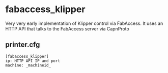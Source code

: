 # fabaccess_klipper

Very very early implementation of Klipper control via FabAccess.
It uses an HTTP API that talks to the FabAccess server via CapnProto

## printer.cfg
```
[fabaccess_klipper]
ip: HTTP API IP and port
machine: _machineid_
```
